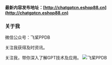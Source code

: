 **最新内容发布地址：[http://chatgptcn.eshop88.cn](http://chatgptcn.eshop88.cn)**

### 关于我
微信公众号：飞桨PPDB

关注我获得及时资讯。

关注我，带你深入了解GPT技术及应用。
![飞桨PPDB](https://ai-studio-static-online.cdn.bcebos.com/e939f12ab7034a069fb4581dec21bb233473ed75fdd543d683982921ddb69167)